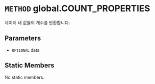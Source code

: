 # `METHOD` global.COUNT_PROPERTIES
데이터 내 값들의 개수를 반환합니다.

## Parameters
* `OPTIONAL` data 

## Static Members
No static members.
